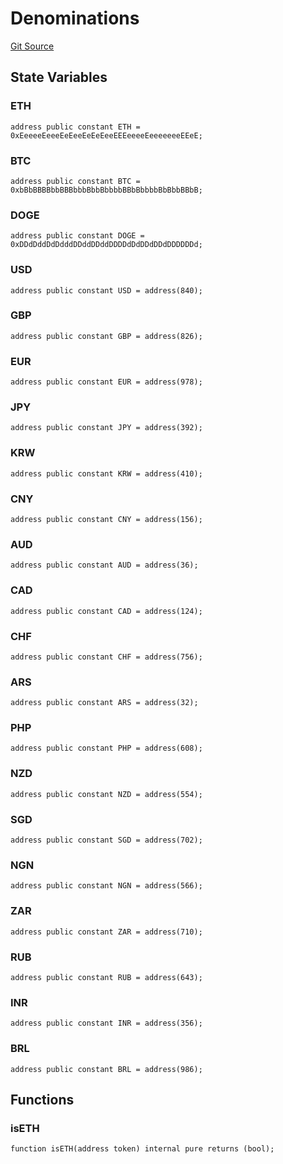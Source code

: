 # Denominations

[Git Source](https://github.com/Eoracle/target-contracts/blob/43a12f31d557c3daa45b17902f804f27abdd6da8/src/libraries/Denominations.sol)

## State Variables

### ETH

```solidity
address public constant ETH = 0xEeeeeEeeeEeEeeEeEeEeeEEEeeeeEeeeeeeeEEeE;
```

### BTC

```solidity
address public constant BTC = 0xbBbBBBBbbBBBbbbBbbBbbbbBBbBbbbbBbBbbBBbB;
```

### DOGE

```solidity
address public constant DOGE = 0xDDdDddDdDdddDDddDDddDDDDdDdDDdDDdDDDDDDd;
```

### USD

```solidity
address public constant USD = address(840);
```

### GBP

```solidity
address public constant GBP = address(826);
```

### EUR

```solidity
address public constant EUR = address(978);
```

### JPY

```solidity
address public constant JPY = address(392);
```

### KRW

```solidity
address public constant KRW = address(410);
```

### CNY

```solidity
address public constant CNY = address(156);
```

### AUD

```solidity
address public constant AUD = address(36);
```

### CAD

```solidity
address public constant CAD = address(124);
```

### CHF

```solidity
address public constant CHF = address(756);
```

### ARS

```solidity
address public constant ARS = address(32);
```

### PHP

```solidity
address public constant PHP = address(608);
```

### NZD

```solidity
address public constant NZD = address(554);
```

### SGD

```solidity
address public constant SGD = address(702);
```

### NGN

```solidity
address public constant NGN = address(566);
```

### ZAR

```solidity
address public constant ZAR = address(710);
```

### RUB

```solidity
address public constant RUB = address(643);
```

### INR

```solidity
address public constant INR = address(356);
```

### BRL

```solidity
address public constant BRL = address(986);
```

## Functions

### isETH

```solidity
function isETH(address token) internal pure returns (bool);
```
